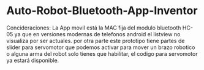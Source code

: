 # Auto-Robot-Bluetooth-App-Inventor

Concideraciones:
La App movil está la MAC fija del modulo bluetooth HC-05 ya que en versiones modernas de telefonos android el listview no visualiza por ser actuales.
por otra parte este prototipo tiene partes de slider para servomotor que podemos activar para mover un brazo robotico o alguna arma del robot solo tienes que habilitar, el codigo para servomotor ya estará disponible.
